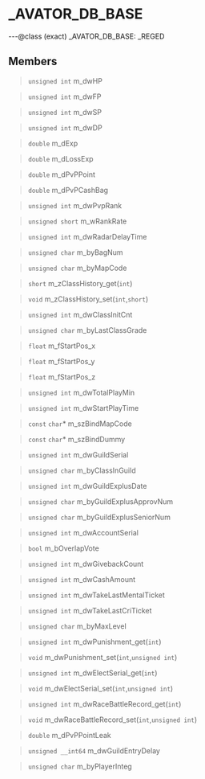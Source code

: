 # _AVATOR_DB_BASE

---@class (exact) _AVATOR_DB_BASE: _REGED
 
## Members
 
> `unsigned int` m_dwHP
 
> `unsigned int` m_dwFP
 
> `unsigned int` m_dwSP
 
> `unsigned int` m_dwDP
 
> `double` m_dExp
 
> `double` m_dLossExp
 
> `double` m_dPvPPoint
 
> `double` m_dPvPCashBag
 
> `unsigned int` m_dwPvpRank
 
> `unsigned short` m_wRankRate
 
> `unsigned int` m_dwRadarDelayTime
 
> `unsigned char` m_byBagNum
 
> `unsigned char` m_byMapCode
 
> `short` m_zClassHistory_get(`int`)
 
> `void` m_zClassHistory_set(`int`,`short`)
 
> `unsigned int` m_dwClassInitCnt
 
> `unsigned char` m_byLastClassGrade
 
> `float` m_fStartPos_x
 
> `float` m_fStartPos_y
 
> `float` m_fStartPos_z
 
> `unsigned int` m_dwTotalPlayMin
 
> `unsigned int` m_dwStartPlayTime
 
> `const` `char`* m_szBindMapCode
 
> `const` `char`* m_szBindDummy
 
> `unsigned int` m_dwGuildSerial
 
> `unsigned char` m_byClassInGuild
 
> `unsigned int` m_dwGuildExplusDate
 
> `unsigned char` m_byGuildExplusApprovNum
 
> `unsigned char` m_byGuildExplusSeniorNum
 
> `unsigned int` m_dwAccountSerial
 
> `bool` m_bOverlapVote
 
> `unsigned int` m_dwGivebackCount
 
> `unsigned int` m_dwCashAmount
 
> `unsigned int` m_dwTakeLastMentalTicket
 
> `unsigned int` m_dwTakeLastCriTicket
 
> `unsigned char` m_byMaxLevel
 
> `unsigned int` m_dwPunishment_get(`int`)
 
> `void` m_dwPunishment_set(`int`,`unsigned int`)
 
> `unsigned int` m_dwElectSerial_get(`int`)
 
> `void` m_dwElectSerial_set(`int`,`unsigned int`)
 
> `unsigned int` m_dwRaceBattleRecord_get(`int`)
 
> `void` m_dwRaceBattleRecord_set(`int`,`unsigned int`)
 
> `double` m_dPvPPointLeak
 
> `unsigned __int64` m_dwGuildEntryDelay
 
> `unsigned char` m_byPlayerInteg
 
